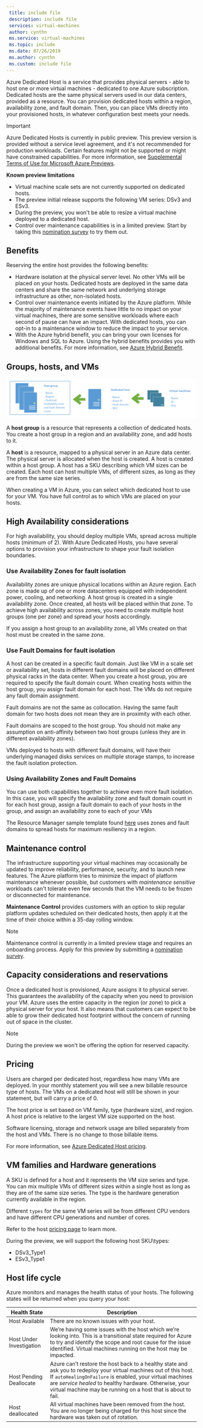 ```yaml
---
 title: include file
 description: include file
 services: virtual-machines
 author: cynthn
 ms.service: virtual-machines
 ms.topic: include
 ms.date: 07/26/2019
 ms.author: cynthn
 ms.custom: include file
---
```


Azure Dedicated Host is a service that provides physical servers - able to host one or more virtual machines - dedicated to one Azure subscription. Dedicated hosts are the same physical servers used in our data centers, provided as a resource. You can provision dedicated hosts within a region, availability zone, and fault domain. Then, you can place VMs directly into your provisioned hosts, in whatever configuration best meets your needs.

> [!IMPORTANT]
> Azure Dedicated Hosts is currently in public preview.
> This preview version is provided without a service level agreement, and it's not recommended for production workloads. Certain features might not be supported or might have constrained capabilities. 
> For more information, see [Supplemental Terms of Use for Microsoft Azure Previews](https://azure.microsoft.com/support/legal/preview-supplemental-terms/).
>
> **Known preview limitations**
> - Virtual machine scale sets are not currently supported on dedicated hosts.
> - The preview initial release supports the following VM series: DSv3 and ESv3. 
> - During the preview, you won't be able to resize a virtual machine deployed to a dedicated host.
> - Control over maintenance capabilities is in a limited preview. Start by taking this [nomination survey](https://forms.office.com/Pages/ResponsePage.aspx?id=v4j5cvGGr0GRqy180BHbR6lJf7DwiQxNmz51ksQvxV9UNUM3UllWUjBMTFZQUFhHUDI0VTBPQlJFNS4u) to try them out.  


## Benefits 

Reserving the entire host provides the following benefits:

-   Hardware isolation at the physical server level. No other VMs will be placed on your hosts. Dedicated hosts are deployed in the same data centers and share the same network and underlying storage infrastructure as other, non-isolated hosts.
-   Control over maintenance events initiated by the Azure platform. While the majority of maintenance events have little to no impact on your virtual machines, there are some sensitive workloads where each second of pause can have an impact. With dedicated hosts, you can opt-in to a maintenance window to reduce the impact to your service.
-   With the Azure hybrid benefit, you can bring your own licenses for Windows and SQL to Azure. Using the hybrid benefits provides you with additional benefits. For more information, see [Azure Hybrid Benefit](https://azure.microsoft.com/pricing/hybrid-benefit/).



## Groups, hosts, and VMs  

![View of the new resources for dedicated hosts.](./media/virtual-machines-common-dedicated-hosts/dedicated-hosts2.png)

A **host group** is a resource that represents a collection of dedicated hosts. You create a host group in a region and an availability zone, and add hosts to it.

A **host** is a resource, mapped to a physical server in an Azure data center. The physical server is allocated when the host is created. A host is created within a host group. A host has a SKU describing which VM sizes can be created. Each host can host multiple VMs, of different sizes, as long as they are from the same size series.

When creating a VM in Azure, you can select which dedicated host to use for your VM. You have full control as to which VMs are placed on your hosts.


## High Availability considerations 

For high availability, you should deploy multiple VMs, spread across multiple hosts (minimum of 2). With Azure Dedicated Hosts, you have several options to provision your infrastructure to shape your fault isolation boundaries.

### Use Availability Zones for fault isolation

Availability zones are unique physical locations within an Azure region. Each zone is made up of one or more datacenters equipped with independent power, cooling, and networking. A host group is created in a single availability zone. Once created, all hosts will be placed within that zone. To achieve high availability across zones, you need to create multiple host groups (one per zone) and spread your hosts accordingly.

If you assign a host group to an availability zone, all VMs created on that host must be created in the same zone.

### Use Fault Domains for fault isolation

A host can be created in a specific fault domain. Just like VM in a scale set or availability set, hosts in different fault domains will be placed on different physical racks in the data center. When you create a host group, you are required to specify the fault domain count. When creating hosts within the host group, you assign fault domain for each host. The VMs do not require any fault domain assignment.

Fault domains are not the same as collocation. Having the same fault domain for two hosts does not mean they are in proximity with each other.

Fault domains are scoped to the host group. You should not make any assumption on anti-affinity between two host groups (unless they are in different availability zones).

VMs deployed to hosts with different fault domains, will have their underlying managed disks services on multiple storage stamps, to increase the fault isolation protection.

### Using Availability Zones and Fault Domains

You can use both capabilities together to achieve even more fault isolation. In this case, you will specify the availability zone and fault domain count in for each host group, assign a fault domain to each of your hosts in the group, and assign an availability zone to each of your VMs

The Resource Manager sample template found [here](https://github.com/Azure/azure-quickstart-templates/blob/master/201-vm-dedicated-hosts/README.md) uses zones and fault domains to spread hosts for maximum resiliency in a region.

## Maintenance control

The infrastructure supporting your virtual machines may occasionally be updated to improve reliability, performance, security, and to launch new features. The Azure platform tries to minimize the impact of platform maintenance whenever possible, but customers with *maintenance sensitive* workloads can't tolerate even few seconds that the VM needs to be frozen or disconnected for maintenance.

**Maintenance Control** provides customers with an option to skip regular platform updates scheduled on their dedicated hosts, then apply it at the time of their choice within a 35-day rolling window.

> [!NOTE]
>  Maintenance control is currently in a limited preview stage and requires an onboarding process. 
> Apply for this preview by submitting a [nomination survey](https://forms.office.com/Pages/ResponsePage.aspx?id=v4j5cvGGr0GRqy180BHbR6lJf7DwiQxNmz51ksQvxV9UNUM3UllWUjBMTFZQUFhHUDI0VTBPQlJFNS4u).

## Capacity considerations and reservations

Once a dedicated host is provisioned, Azure assigns it to physical server. This guarantees the availability of the capacity when you need to provision your VM. Azure uses the entire capacity in the region (or zone) to pick a physical server for your host. It also means that customers can expect to be able to grow their dedicated host footprint without the concern of running out of space in the cluster.

> [!NOTE]
> During the preview we won't be offering the option for reserved capacity. 

## Pricing

Users are charged per dedicated host, regardless how many VMs are deployed. In your monthly statement you will see a new billable resource type of hosts. The VMs on a dedicated host will still be shown in your statement, but will carry a price of 0.

The host price is set based on VM family, type (hardware size), and region. A host price is relative to the largest VM size supported on the host.

Software licensing, storage and network usage are billed separately from the host and VMs. There is no change to those billable items.

For more information, see [Azure Dedicated Host pricing](https://aka.ms/ADHPricing).
 
## VM families and Hardware generations

A SKU is defined for a host and it represents the VM size series and type. You can mix multiple VMs of different sizes within a single host as long as they are of the same size series. The type is the hardware generation currently available in the region.

Different `types` for the same VM series will be from different CPU vendors and have different CPU generations and number of cores.

Refer to the host [pricing page](https://aka.ms/ADHPricing) to learn more.

During the preview, we will support the following host SKU\types:

- DSv3_Type1
- ESv3_Type1

 
## Host life cycle


Azure monitors and manages the health status of your hosts. The following states will be returned when you query your host:

| Health State   | Description       |
|----------|----------------|
| Host Available     | There are no known issues with your host.   |
| Host Under Investigation  | We’re having some issues with the host which we’re looking into. This is a transitional state required for Azure to try and identify the scope and root cause for the issue identified. Virtual machines running on the host may be impacted. |
| Host Pending Deallocate   | Azure can’t restore the host back to a healthy state and ask you to redeploy your virtual machines out of this host. If `autoHealingOnFailure` is enabled, your virtual machines are *service healed* to healthy hardware. Otherwise, your virtual machine may be running on a host that is about to fail.|
| Host deallocated  | All virtual machines have been removed from the host. You are no longer being charged for this host since the hardware was taken out of rotation.   |

